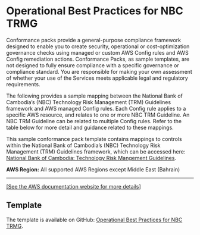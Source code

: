 # Operational Best Practices for NBC TRMG<a name="operational-best-practices-for-nbc-trmg"></a>

Conformance packs provide a general\-purpose compliance framework designed to enable you to create security, operational or cost\-optimization governance checks using managed or custom AWS Config rules and AWS Config remediation actions\. Conformance Packs, as sample templates, are not designed to fully ensure compliance with a specific governance or compliance standard\. You are responsible for making your own assessment of whether your use of the Services meets applicable legal and regulatory requirements\.

The following provides a sample mapping between the National Bank of Cambodia’s \(NBC\) Technology Risk Management \(TRM\) Guidelines framework and AWS managed Config rules\. Each Config rule applies to a specific AWS resource, and relates to one or more NBC TRM Guideline\. An NBC TRM Guideline can be related to multiple Config rules\. Refer to the table below for more detail and guidance related to these mappings\.

This sample conformance pack template contains mappings to controls within the National Bank of Cambodia’s \(NBC\) Technology Risk Management \(TRM\) Guidelines framework, which can be accessed here: [National Bank of Cambodia: Technology Risk Mangement Guidelines](https://www.nbc.org.kh/download_files/publication/itguideline_eng/NBC-Risk-Management-Guidelines-July%202019.pdf)\.

**AWS Region:** All supported AWS Regions except Middle East \(Bahrain\)


****  
[\[See the AWS documentation website for more details\]](http://docs.aws.amazon.com/config/latest/developerguide/operational-best-practices-for-nbc-trmg.html)

## Template<a name="nbc-trmg-conformance-pack-sample"></a>

The template is available on GitHub: [Operational Best Practices for NBC TRMG](https://github.com/awslabs/aws-config-rules/blob/master/aws-config-conformance-packs/Operational-Best-Practices-for-NBC-TRMG.yaml)\.